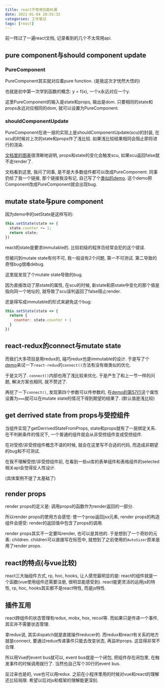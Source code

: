 ```yaml
---
title: react不常用功能补漏
date: 2021-01-04 20:55:33
categories: 工作笔记
tags: [react]
---
```

前一阵过了一遍react文档, 记录看到的几个不太常用api.

<!--more-->

## pure component与should component update

### PureComponent

PureComponent其实就对应着pure function. (是我这次才恍然大悟的)

也就是初中第一次学到函数的概念: y = f(x), 一个x永远对应一个y.

这里PureComponent的输入是state和props, 输出是dom. 只要相同的state和props永远对应相同的dom, 就可以设置为PureComponent.

### shouldComponentUpdate

PureComponent在进一层的实现上是shouldComponentUpdate(scu)的封装, 在scu的时候对上次的state和props作了浅比较. 如果浅比较结果相同会阻止即将进行的渲染.

[文档里的图表](https://projects.wojtekmaj.pl/react-lifecycle-methods-diagram/)很清晰地说明, props和state的变化会触发scu, 如果scu返回false就不走render了.

文档看到这里, 我问了同事, 是不是大多数组件都可以改成PureComponent. 同事扔给了我一个链接, 那个链接我没有记, 自己写了个[类似的demo](https://github.com/cwj0417/react-side-effect-test/blob/main/src/stateCounter.jsx#L17). 这个demo把Component改成PureComponent就会出现bug.

## mutate state与pure component

因为demo中的setState是这样写的:

```js
this.setState(state => {
  state.counter += 1;
  return state;
})
```

react的state是要求immutable的. 比较初级的程序员经常会犯的这个错误.

但被问到mutate state有何不可, 我一般说有2个问题, 第一不可测试. 第二导致的奇怪bug很难debug.

这里就发现了个mutate state导致的bug.

因为直接改动了原state的属性, 在scu的时候, 新state和原state中变化的那个值是指向同一个地址的, 就导致了scu误判返回了false阻止render.

还是得写成immutable的形式来避免这个bug:

```js
this.setState(state => {
  return {
    counter: state.counter + 1
  }
})
```

## react-redux的connect与mutate state

而我们大多项目是用redux的, 碰巧redux也是immutable的设计. 于是写了个[demo](https://github.com/cwj0417/react-side-effect-test/blob/main/src/counter.jsx)来试一下`react-redux`的`connect()`方法有没有做类似的优化.

于是又巧了. `connect()`内部也用了浅比较来优化. 于是产生了和上一节一样的问题, 解决方案也相同, 就不赘述了.

再挖了一下`connect()`, 发现第四个参数可以传参数的, 在[demo的第57行](https://github.com/cwj0417/react-side-effect-test/blob/main/src/counter.jsx#L57)这个属性设置为`===`就可以在mutate state的情况下得到期望的结果了. (默认值是浅比较)

## get derrived state from props与受控组件

当组件实现了getDerrivedStateFromProps, state和props就有了一层绑定关系. 在不判断条件的情况下, 一个普通的组件就会从非受控组件变成受控组件.

在对受控/非受控组件概念不请的时候, 就会在这里写不合适的代码, 而造成非期望的bug和不可测试.

在我不理解受控/非受控组件前, 在看到一些ui库的表单组件和表格组件的selected相关api会觉得反人性设计.

(具体案例不提了太基础了)

## render props

render props的定义是: 调用props的函数作为render返回的一部分.

所以render props的使用方会感觉: 使一个prop返回jsx元素, render props的构造组件会感受: render的返回值中包含了props的调用.

render props其实不一定要叫render, 也可以是其他的. 于是想到了一个奇妙的元素: children. children可以直接写在标签中, 就想到了之前使用的`AutoSizer`原来是用了render props.

## react的特点(与vue比较)

react三大抽组件方式, rp, hoc, hooks, 让人感觉最明显的是: react的组件就是一个函数(vue使用组件还需要注册, 很明显能感受到). react能更灵活的运用js的特性, rp, hoc, hooks其实都不是react特性, 而是js特性.

## 插件互用

react跨组件的状态管理有redux, mobx, hox, recoil等. 而如果只是传递一个事件, 其实并不需要状态管理.

拿redux说, 其实dispatch就是直接操作reducer的. 而redux和react有关系的地方就是connect, 要通过redux传递事件只能去改变状态, 再监听props. 这显得非常不合理.

所以用Vue的event bus就可以, event bus就是一个闭包, 把组件存在闭包里, 在触发事件的时候调用就行了. 当然也自己写个30行的event bus.

反过来也是的, vue也可以用redux. 之前在小程序里用的时候对vue和react的理解还比较局限. 希望以后对js和框架的理解能更深刻.